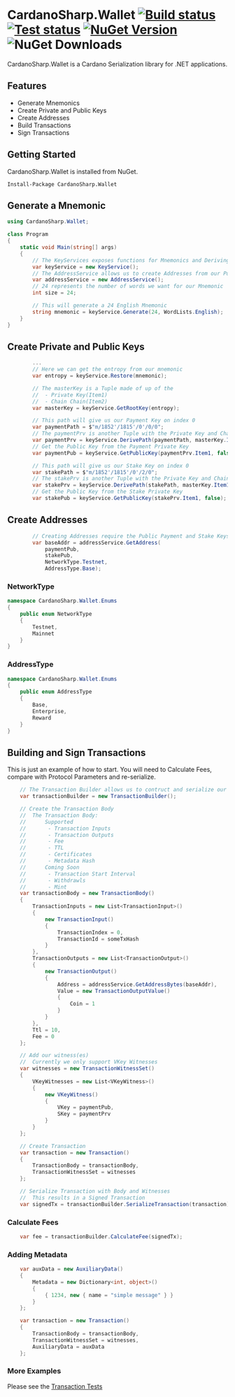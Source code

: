 ﻿# CardanoSharp.Wallet [![Build status](https://ci.appveyor.com/api/projects/status/knh87k86mf7gbxyo?svg=true)](https://ci.appveyor.com/project/nothingalike/cardanosharp-wallet) [![Test status](https://img.shields.io/appveyor/tests/nothingalike/cardanosharp-wallet)](https://ci.appveyor.com/project/nothingalike/cardanosharp-wallet) [![NuGet Version](http://img.shields.io/nuget/v/CardanoSharp.Wallet.svg?style=flat)](https://www.nuget.org/packages/CardanoSharp.Wallet/) ![NuGet Downloads](https://img.shields.io/nuget/dt/CardanoSharp.Wallet.svg)

CardanoSharp.Wallet is a Cardano Serialization library for .NET applications. 

## Features

 * Generate Mnemonics
 * Create Private and Public Keys
 * Create Addresses
 * Build Transactions
 * Sign Transactions

## Getting Started

CardanoSharp.Wallet is installed from NuGet. 

```
Install-Package CardanoSharp.Wallet
```

## Generate a Mnemonic
```csharp
using CardanoSharp.Wallet;

class Program
{
    static void Main(string[] args)
    {
        // The KeyServices exposes functions for Mnemonics and Deriving Keys
        var keyService = new KeyService();
        // The AddressService allows us to create Addresses from our Public Keys
        var addressService = new AddressService();
        // 24 represents the number of words we want for our Mnemonic
        int size = 24;

        // This will generate a 24 English Mnemonic
        string mnemonic = keyService.Generate(24, WordLists.English);
    }
}
```

## Create Private and Public Keys
```csharp
        ...
        // Here we can get the entropy from our mnemonic
        var entropy = keyService.Restore(mnemonic);

        // The masterKey is a Tuple made of up of the 
        //  - Private Key(Item1) 
        //  - Chain Chain(Item2)
        var masterKey = keyService.GetRootKey(entropy);

        // This path will give us our Payment Key on index 0
        var paymentPath = $"m/1852'/1815'/0'/0/0";
        // The paymentPrv is another Tuple with the Private Key and Chain Code
        var paymentPrv = keyService.DerivePath(paymentPath, masterKey.Item1, masterKey.Item2);
        // Get the Public Key from the Payment Private Key
        var paymentPub = keyService.GetPublicKey(paymentPrv.Item1, false);

        // This path will give us our Stake Key on index 0
        var stakePath = $"m/1852'/1815'/0'/2/0";
        // The stakePrv is another Tuple with the Private Key and Chain Code
        var stakePrv = keyService.DerivePath(stakePath, masterKey.Item1, masterKey.Item2);
        // Get the Public Key from the Stake Private Key
        var stakePub = keyService.GetPublicKey(stakePrv.Item1, false);
```

## Create Addresses

```csharp
        // Creating Addresses require the Public Payment and Stake Keys
        var baseAddr = addressService.GetAddress(
            paymentPub, 
            stakePub, 
            NetworkType.Testnet, 
            AddressType.Base);
```

### NetworkType

```csharp
namespace CardanoSharp.Wallet.Enums
{
    public enum NetworkType
    {
        Testnet,
        Mainnet
    }
}
```

### AddressType

```csharp
namespace CardanoSharp.Wallet.Enums
{
    public enum AddressType
    {
        Base,
        Enterprise,
        Reward
    }
}
```

## Building and Sign Transactions
This is just an example of how to start. You will need to Calculate Fees, compare with Protocol Parameters and re-serialize. 
```csharp
    // The Transaction Builder allows us to contruct and serialize our Transaction
    var transactionBuilder = new TransactionBuilder();

    // Create the Transaction Body
    //  The Transaction Body:
    //      Supported
    //       - Transaction Inputs
    //       - Transaction Outputs
    //       - Fee
    //       - TTL
    //       - Certificates
    //       - Metadata Hash
    //      Coming Soon
    //       - Transaction Start Interval
    //       - Withdrawls
    //       - Mint
    var transactionBody = new TransactionBody()
    {
        TransactionInputs = new List<TransactionInput>()
        {
            new TransactionInput()
            {
                TransactionIndex = 0,
                TransactionId = someTxHash
            }
        },
        TransactionOutputs = new List<TransactionOutput>()
        {
            new TransactionOutput()
            {
                Address = addressService.GetAddressBytes(baseAddr),
                Value = new TransactionOutputValue()
                {
                    Coin = 1
                }
            }
        },
        Ttl = 10,
        Fee = 0
    };

    // Add our witness(es)
    //  Currently we only support VKey Witnesses
    var witnesses = new TransactionWitnessSet()
    {
        VKeyWitnesses = new List<VKeyWitness>()
        {
            new VKeyWitness()
            {
                VKey = paymentPub,
                SKey = paymentPrv
            }
        }
    };

    // Create Transaction
    var transaction = new Transaction()
    {
        TransactionBody = transactionBody,
        TransactionWitnessSet = witnesses
    };

    // Serialize Transaction with Body and Witnesses
    //  This results in a Signed Transaction
    var signedTx = transactionBuilder.SerializeTransaction(transaction);
```

### Calculate Fees
```csharp
    var fee = transactionBuilder.CalculateFee(signedTx);
```

### Adding Metadata
```csharp
    var auxData = new AuxiliaryData()
    {
        Metadata = new Dictionary<int, object>()
        {
            { 1234, new { name = "simple message" } }
        }
    };

    var transaction = new Transaction()
    {
        TransactionBody = transactionBody,
        TransactionWitnessSet = witnesses,
        AuxiliaryData = auxData
    };
```

### More Examples
Please see the [Transaction Tests](https://github.com/CardanoSharp/cardanosharp-wallet/blob/main/CardanoSharp.Wallet.Test/TransactionTests.cs)
